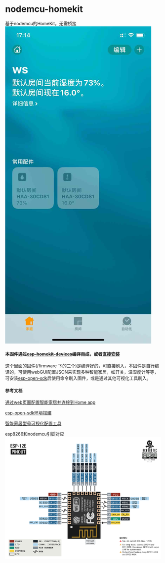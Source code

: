 # nodemcu-homekit
基于nodemcu的HomeKit，无需桥接
![](https://github.com/kingwsi/nodemcu-homekit/blob/master/images/home.jpg?raw=true)
#### ~~本固件通过[esp-homekit-devices](https://github.com/RavenSystem/esp-homekit-devices)编译而成~~，或者[直接安装](https://github.com/RavenSystem/esp-homekit-devices/wiki/Installation)
这个里面的固件(/firmware 下的三个)是编译好的，可直接刷入，本固件是自行编译的，可使用webGUI配置JSON来实现多种智能家居，如开关，温湿度计等等，可安装[esp-open-sdk](https://github.com/pfalcon/esp-open-sdk)后使用命令刷入固件，或是通过其他可视化工具刷入。

#### 参考文档

[通过web页面配置智能家居并连接到Home app](https://github.com/RavenSystem/esp-homekit-devices/wiki/Setup-Mode)

[esp-open-sdk环境搭建](https://github.com/pfalcon/esp-open-sdk)

[智能家居型号可视化配置工具](https://github.com/glumb/haa-configurator)

esp8266和nodemcu引脚对应
![](https://github.com/kingwsi/nodemcu-homekit/blob/master/images/nodemcu-esp8266.png?raw=true)

